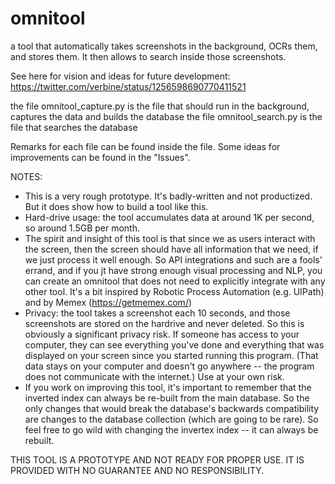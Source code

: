 # omnitool
a tool that automatically takes screenshots in the background, OCRs them, and stores them. It then allows to search inside those screenshots.

See here for vision and ideas for future development: https://twitter.com/verbine/status/1256598690770411521

the file omnitool_capture.py is the file that should run in the background, captures the data and builds the database
the file omnitool_search.py is the file that searches the database

Remarks for each file can be found inside the file. Some ideas for improvements can be found in the "Issues".

NOTES:
- This is a very rough prototype. It's badly-written and not productized. But it does show how to build a tool like this.
- Hard-drive usage: the tool accumulates data at around 1K per second, so around 1.5GB per month.
- The spirit and insight of this tool is that since we as users interact with the screen, then the screen should have all information that we need, if we just process it well enough. So API integrations and such are a fools' errand, and if you jt have strong enough visual processing and NLP, you can create an omnitool that does not need to explicitly integrate with any other tool. It's a bit inspired by Robotic Process Automation (e.g. UIPath) and by Memex (https://getmemex.com/)  
- Privacy: the tool takes a screenshot each 10 seconds, and those screenshots are stored on the hardrive and never deleted. So this is obviously a significant privacy risk. If someone has access to your computer, they can see everything you've done and everything that was displayed on your screen since you started running this program. (That data stays on your computer and doesn't go anywhere -- the program does not communicate with the internet.) Use at your own risk.
- If you work on improving this tool, it's important to remember that the inverted index can always be re-built from the main database. So the only changes that would break the database's backwards compatibility are changes to the database collection (which are going to be rare). So feel free to go wild with changing the invertex index -- it can always be rebuilt.


THIS TOOL IS A PROTOTYPE AND NOT READY FOR PROPER USE. IT IS PROVIDED WITH NO GUARANTEE AND NO RESPONSIBILITY. 
